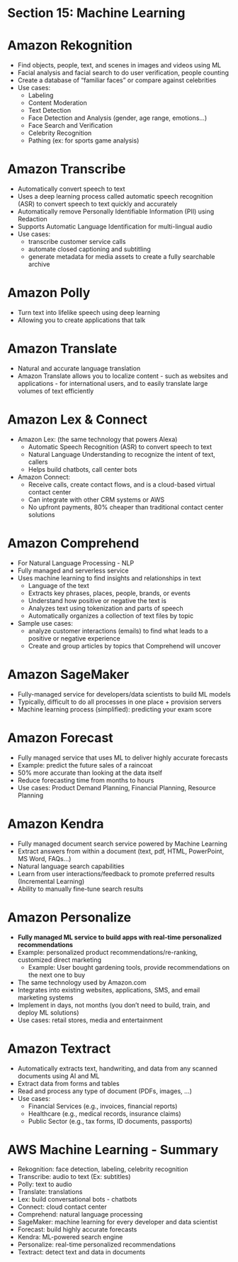 # Section 15: Machine Learning

# Amazon Rekognition

- Find objects, people, text, and scenes in images and videos using ML
- Facial analysis and facial search to do user verification, people counting
- Create a database of “familiar faces” or compare against celebrities
- Use cases:
    - Labeling
    - Content Moderation
    - Text Detection
    - Face Detection and Analysis (gender, age range, emotions…)
    - Face Search and Verification
    - Celebrity Recognition
    - Pathing (ex: for sports game analysis)

# Amazon Transcribe

- Automatically convert speech to text
- Uses a deep learning process called automatic speech recognition (ASR) to convert speech to text quickly and accurately
- Automatically remove Personally Identifiable Information (PII) using Redaction
- Supports Automatic Language Identification for multi-lingual audio
- Use cases:
    - transcribe customer service calls
    - automate closed captioning and subtitling
    - generate metadata for media assets to create a fully searchable archive

# Amazon Polly

- Turn text into lifelike speech using deep learning
- Allowing you to create applications that talk

# Amazon Translate

- Natural and accurate language translation
- Amazon Translate allows you to localize content - such as websites and applications - for international users, and to easily translate large volumes of text efficiently

# Amazon Lex & Connect

- Amazon Lex: (the same technology that powers Alexa)
    - Automatic Speech Recognition (ASR) to convert speech to text
    - Natural Language Understanding to recognize the intent of text, callers
    - Helps build chatbots, call center bots
- Amazon Connect:
    - Receive calls, create contact flows, and is a cloud-based virtual contact center
    - Can integrate with other CRM systems or AWS
    - No upfront payments, 80% cheaper than traditional contact center solutions

# Amazon Comprehend

- For Natural Language Processing - NLP
- Fully managed and serverless service
- Uses machine learning to find insights and relationships in text
    - Language of the text
    - Extracts key phrases, places, people, brands, or events
    - Understand how positive or negative the text is
    - Analyzes text using tokenization and parts of speech
    - Automatically organizes a collection of text files by topic
- Sample use cases:
    - analyze customer interactions (emails) to find what leads to a positive or negative experience
    - Create and group articles by topics that Comprehend will uncover

# Amazon SageMaker

- Fully-managed service for developers/data scientists to build ML models
- Typically, difficult to do all processes in one place + provision servers
- Machine learning process (simplified): predicting your exam score

# Amazon Forecast

- Fully managed service that uses ML to deliver highly accurate forecasts
- Example: predict the future sales of a raincoat
- 50% more accurate than looking at the data itself
- Reduce forecasting time from months to hours
- Use cases: Product Demand Planning, Financial Planning, Resource Planning

# Amazon Kendra

- Fully managed document search service powered by Machine Learning
- Extract answers from within a document (text, pdf, HTML, PowerPoint, MS Word, FAQs…)
- Natural language search capabilities
- Learn from user interactions/feedback to promote preferred results (Incremental Learning)
- Ability to manually fine-tune search results

# Amazon Personalize

- **Fully managed ML service to build apps with real-time personalized recommendations**
- Example: personalized product recommendations/re-ranking, customized direct marketing
    - Example: User bought gardening tools, provide recommendations on the next one to buy
- The same technology used by Amazon.com
- Integrates into existing websites, applications, SMS, and email marketing systems
- Implement in days, not months (you don’t need to build, train, and deploy ML solutions)
- Use cases: retail stores, media and entertainment

# Amazon Textract

- Automatically extracts text, handwriting, and data from any scanned documents using AI and ML
- Extract data from forms and tables
- Read and process any type of document (PDFs, images, …)
- Use cases:
    - Financial Services (e.g., invoices, financial reports)
    - Healthcare (e.g., medical records, insurance claims)
    - Public Sector (e.g., tax forms, ID documents, passports)

# AWS Machine Learning - Summary

- Rekognition: face detection, labeling, celebrity recognition
- Transcribe: audio to text (Ex: subtitles)
- Polly: text to audio
- Translate: translations
- Lex: build conversational bots - chatbots
- Connect: cloud contact center
- Comprehend: natural language processing
- SageMaker: machine learning for every developer and data scientist
- Forecast: build highly accurate forecasts
- Kendra: ML-powered search engine
- Personalize: real-time personalized recommendations
- Textract: detect text and data in documents